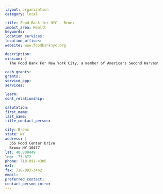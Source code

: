 ```yaml
---
layout: organization
category: local

title: Food Bank for NYC - Bronx
impact_area: Health
keywords: 
location_services: 
location_offices: 
website: www.foodbanknyc.org

description: 
mission: |
  The Food Bank For New York City, a member of America's Second Harvest, The Nation's Food Bank Network, was founded in 1983 to coordinate the procurement and distribution of food donations from manufacturers, wholesalers, retailers and government agencies to organizations providing free food to the city's hungry.

cash_grants: 
grants: 
service_opp: 
services: 

learn: 
cont_relationship: 

salutation: 
first_name: 
last_name: 
title_contact_person: 

city: Bronx
state: NY
address: |
  355 Food Center Drive     
  Bronx NY 10477
lat: 40.808449
lng: -73.872
phone: 718-991-4300
ext: 
fax: 718-893-3442
email: 
preferred_contact: 
contact_person_intro: 
---
```


